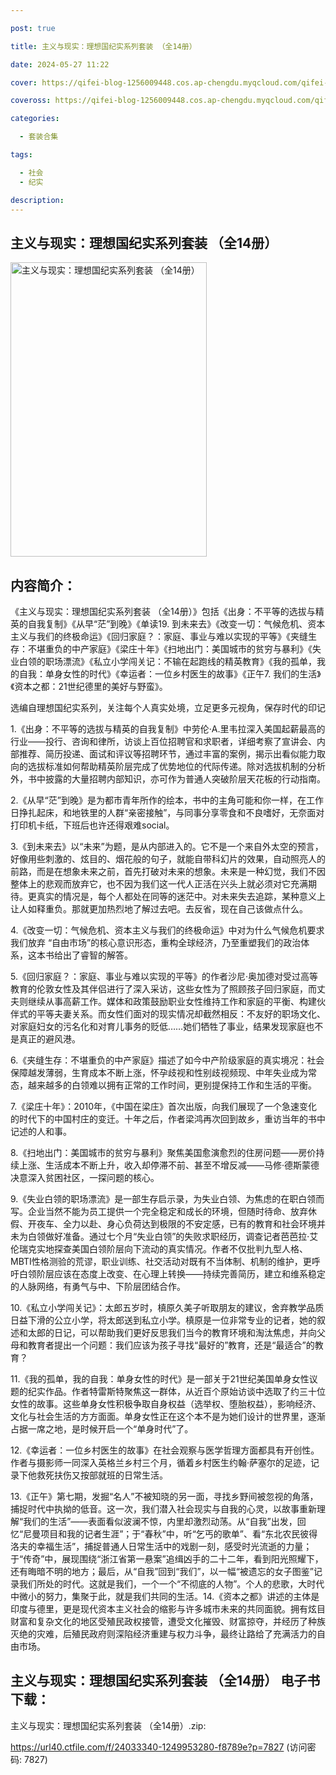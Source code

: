 ```yaml
---

post: true

title: 主义与现实：理想国纪实系列套装 （全14册）

date: 2024-05-27 11:22

cover: https://qifei-blog-1256009448.cos.ap-chengdu.myqcloud.com/qifei-blog/66344a080ea9cb14039c9a0d.jpg

coveross: https://qifei-blog-1256009448.cos.ap-chengdu.myqcloud.com/qifei-blog/66344a080ea9cb14039c9a0d.jpg

categories:

  - 套装合集

tags:

  - 社会
  - 纪实

description:
---
```


## 主义与现实：理想国纪实系列套装 （全14册）
<img alt="主义与现实：理想国纪实系列套装 （全14册） " class="aligncenter loading" data-was-processed="true" decoding="async" fetchpriority="high" height="471" src="https://qifei-blog-1256009448.cos.ap-chengdu.myqcloud.com/qifei-blog/66344a080ea9cb14039c9a0d.jpg " style="cursor: zoom-in;" width="314"/>

## 内容简介：

《主义与现实：理想国纪实系列套装 （全14册）》包括《出身：不平等的选拔与精英的自我复制》《从早“茫”到晚》《单读19. 到未来去》《改变一切：气候危机、资本主义与我们的终极命运》《回归家庭？：家庭、事业与难以实现的平等》《夹缝生存：不堪重负的中产家庭》《梁庄十年》《扫地出门：美国城市的贫穷与暴利》《失业白领的职场漂流》《私立小学闯关记：不输在起跑线的精英教育》《我的孤单，我的自我：单身女性的时代》《幸运者：一位乡村医生的故事》《正午7. 我们的生活》《资本之都：21世纪德里的美好与野蛮》。<br/>

选编自理想国纪实系列，关注每个人真实处境，立足更多元视角，保存时代的印记<br/>

1.《出身：不平等的选拔与精英的自我复制》中劳伦·A.里韦拉深入美国起薪最高的行业——投行、咨询和律所，访谈上百位招聘官和求职者，详细考察了宣讲会、内部推荐、简历投递、面试和评议等招聘环节，通过丰富的案例，揭示出看似能力取向的选拔标准如何帮助精英阶层完成了优势地位的代际传递。除对选拔机制的分析外，书中披露的大量招聘内部知识，亦可作为普通人突破阶层天花板的行动指南。<br/>

2.《从早“茫”到晚》是为都市青年所作的绘本，书中的主角可能和你一样，在工作日挣扎起床，和地铁里的人群“亲密接触”，与同事分享零食和不良嗜好，无奈面对打印机卡纸，下班后也许还得艰难social。<br/>

3.《到未来去》以“未来”为题，是从内部进入的。它不是一个来自外太空的预言，好像用些刺激的、炫目的、烟花般的句子，就能自带科幻片的效果，自动照亮人的前路，而是在想象未来之前，首先打破对未来的想象。未来是一种幻觉，我们不因整体上的悲观而放弃它，也不因为我们这一代人正活在兴头上就必须对它充满期待。更真实的情况是，每个人都处在同等的迷茫中。对未来失去追踪，某种意义上让人如释重负。那就更加热烈地了解过去吧。去反省，现在自己该做点什么。<br/>

4.《改变一切：气候危机、资本主义与我们的终极命运》中对为什么气候危机要求我们放弃 “自由市场”的核心意识形态，重构全球经济，乃至重塑我们的政治体系，这本书给出了睿智的解答。<br/>

5.《回归家庭？：家庭、事业与难以实现的平等》的作者沙尼·奥加德对受过高等教育的伦敦女性及其伴侣进行了深入采访，这些女性为了照顾孩子回归家庭，而丈夫则继续从事高薪工作。媒体和政策鼓励职业女性维持工作和家庭的平衡、构建伙伴式的平等夫妻关系。而女性们面对的现实情况却截然相反：不友好的职场文化、对家庭妇女的污名化和对育儿事务的贬低……她们牺牲了事业，结果发现家庭也不是真正的避风港。<br/>

6.《夹缝生存：不堪重负的中产家庭》描述了如今中产阶级家庭的真实境况：社会保障越发薄弱，生育成本不断上涨，怀孕歧视和性别歧视频现、中年失业成为常态，越来越多的白领难以拥有正常的工作时间，更别提保持工作和生活的平衡。<br/>

7.《梁庄十年》：2010年，《中国在梁庄》首次出版，向我们展现了一个急速变化的时代下的中国村庄的变迁。十年之后，作者梁鸿再次回到故乡，重访当年的书中记述的人和事。<br/>

8.《扫地出门：美国城市的贫穷与暴利》聚焦美国愈演愈烈的住房问题——房价持续上涨、生活成本不断上升，收入却停滞不前、甚至不增反减——马修·德斯蒙德决意深入贫困社区，一探问题的核心。<br/>

9.《失业白领的职场漂流》是一部生存启示录，为失业白领、为焦虑的在职白领而写。企业当然不能为员工提供一个完全稳定和成长的环境，但随时待命、放弃休假、开夜车、全力以赴、身心负荷达到极限的不安定感，已有的教育和社会环境并未为白领做好准备。通过七个月“失业白领”的失败求职经历，调查记者芭芭拉·艾伦瑞克实地探查美国白领阶层向下流动的真实情况。作者不仅批判九型人格、MBTI性格测验的荒谬，职业训练、社交活动对既有不当体制、机制的维护，更呼吁白领阶层应该在态度上改变、在心理上转换——持续完善简历，建立和维系稳定的人脉网络，有勇气与中、下阶层团结合作。<br/>

10.《私立小学闯关记》：太郎五岁时，槙原久美子听取朋友的建议，舍弃教学品质日益下滑的公立小学，将太郎送到私立小学。槙原是一位非常专业的记者，她的叙述和太郎的日记，可以帮助我们更好反思我们当今的教育环境和淘汰焦虑，并向父母和教育者提出一个问题：我们应该为孩子寻找“最好的”教育，还是“最适合”的教育？<br/>

11.《我的孤单，我的自我：单身女性的时代》是一部关于21世纪美国单身女性议题的纪实作品。作者特雷斯特聚焦这一群体，从近百个原始访谈中选取了约三十位女性的故事。这些单身女性积极争取自身权益（选举权、堕胎权益），影响经济、文化与社会生活的方方面面。单身女性正在这个本不是为她们设计的世界里，逐渐占据一席之地，是时候开启一个“单身时代”了。<br/>

12.《幸运者：一位乡村医生的故事》在社会观察与医学哲理方面都具有开创性。作者与摄影师一同深入英格兰乡村三个月，循着乡村医生约翰·萨塞尔的足迹，记录下他救死扶伤又按部就班的日常生活。<br/>

13.《正午》第七期，发掘“名人”不被知晓的另一面，寻找乡野间被忽视的角落，捕捉时代中执拗的低音。这一次，我们潜入社会现实与自我的心灵，以故事重新理解“我们的生活”——表面看似波澜不惊，内里却激烈动荡。从“自我”出发，回忆“尼曼项目和我的记者生涯”；于“春秋”中，听“乞丐的歌单”、看“东北农民彼得洛夫的幸福生活”，捕捉普通人日常生活中的戏剧一刻，感受时光流逝的力量；于“传奇”中，展现围绕“浙江省第一悬案”追缉凶手的二十二年，看到阳光照耀下，还有晦暗不明的地方；最后，从“自我”回到“我们”，以一幅“被遗忘的女子图鉴”记录我们所处的时代。这就是我们，一个一个“不彻底的人物”。个人的悲歌，大时代中微小的努力，集聚于此，就是我们共同的生活。14.《资本之都》讲述的主体是印度与德里，更是现代资本主义社会的缩影与许多城市未来的共同面貌。拥有炫目财富和复杂文化的地区受殖民政权接管，遭受文化摧毁、财富掠夺，并经历了种族灭绝的灾难，后殖民政府则深陷经济重建与权力斗争，最终让路给了充满活力的自由市场。

## 主义与现实：理想国纪实系列套装 （全14册） 电子书下载：
主义与现实：理想国纪实系列套装 （全14册）.zip: 

https://url40.ctfile.com/f/24033340-1249953280-f8789e?p=7827 (访问密码: 7827)
